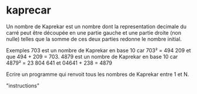 # kaprecar
Un nombre de Kaprekar est un nombre dont la representation decimale du carré peut être découpée en une partie gauche et une partie droite (non nulle) telles que la somme de ces deux parties redonne le nombre initial.

   Exemples
   703 est un nombre de Kaprekar en base 10 car 703² = 494 209 et que 494 + 209 = 703.
   4879 est un nombre de Kaprekar en base 10 car 4879² = 23 804 641 et 04641 + 238 = 4879

Ecrire un programme qui renvoit tous les nombres de Kaprekar entre 1 et N.

"instructions"
